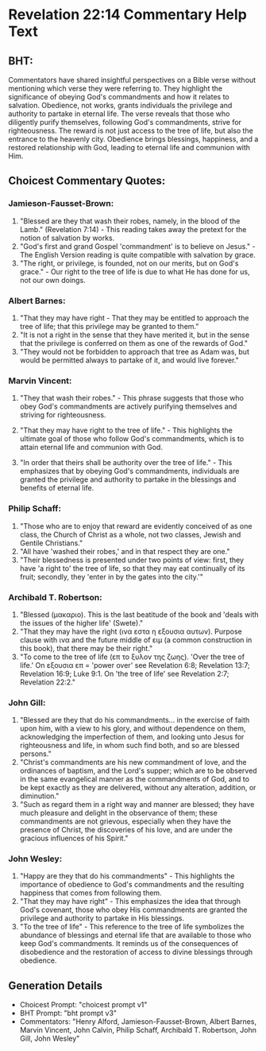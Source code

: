 # Revelation 22:14 Commentary Help Text

## BHT:
Commentators have shared insightful perspectives on a Bible verse without mentioning which verse they were referring to. They highlight the significance of obeying God's commandments and how it relates to salvation. Obedience, not works, grants individuals the privilege and authority to partake in eternal life. The verse reveals that those who diligently purify themselves, following God's commandments, strive for righteousness. The reward is not just access to the tree of life, but also the entrance to the heavenly city. Obedience brings blessings, happiness, and a restored relationship with God, leading to eternal life and communion with Him.

## Choicest Commentary Quotes:
### Jamieson-Fausset-Brown:
1. "Blessed are they that wash their robes, namely, in the blood of the Lamb." (Revelation 7:14) - This reading takes away the pretext for the notion of salvation by works.
2. "God's first and grand Gospel 'commandment' is to believe on Jesus." - The English Version reading is quite compatible with salvation by grace.
3. "The right, or privilege, is founded, not on our merits, but on God's grace." - Our right to the tree of life is due to what He has done for us, not our own doings.

### Albert Barnes:
1. "That they may have right - That they may be entitled to approach the tree of life; that this privilege may be granted to them."
2. "It is not a right in the sense that they have merited it, but in the sense that the privilege is conferred on them as one of the rewards of God."
3. "They would not be forbidden to approach that tree as Adam was, but would be permitted always to partake of it, and would live forever."

### Marvin Vincent:
1. "They that wash their robes." - This phrase suggests that those who obey God's commandments are actively purifying themselves and striving for righteousness.

2. "That they may have right to the tree of life." - This highlights the ultimate goal of those who follow God's commandments, which is to attain eternal life and communion with God.

3. "In order that theirs shall be authority over the tree of life." - This emphasizes that by obeying God's commandments, individuals are granted the privilege and authority to partake in the blessings and benefits of eternal life.

### Philip Schaff:
1. "Those who are to enjoy that reward are evidently conceived of as one class, the Church of Christ as a whole, not two classes, Jewish and Gentile Christians."
2. "All have 'washed their robes,' and in that respect they are one."
3. "Their blessedness is presented under two points of view: first, they have 'a right to' the tree of life, so that they may eat continually of its fruit; secondly, they 'enter in by the gates into the city.'"

### Archibald T. Robertson:
1. "Blessed (μακαριο). This is the last beatitude of the book and 'deals with the issues of the higher life' (Swete)."
2. "That they may have the right (ινα εστα η εξουσια αυτων). Purpose clause with ινα and the future middle of ειμ (a common construction in this book), that there may be their right."
3. "To come to the tree of life (επ το ξυλον της ζωης). 'Over the tree of life.' On εξουσια επ = 'power over' see Revelation 6:8; Revelation 13:7; Revelation 16:9; Luke 9:1. On 'the tree of life' see Revelation 2:7; Revelation 22:2."

### John Gill:
1. "Blessed are they that do his commandments... in the exercise of faith upon him, with a view to his glory, and without dependence on them, acknowledging the imperfection of them, and looking unto Jesus for righteousness and life, in whom such find both, and so are blessed persons."
2. "Christ's commandments are his new commandment of love, and the ordinances of baptism, and the Lord's supper; which are to be observed in the same evangelical manner as the commandments of God, and to be kept exactly as they are delivered, without any alteration, addition, or diminution."
3. "Such as regard them in a right way and manner are blessed; they have much pleasure and delight in the observance of them; these commandments are not grievous, especially when they have the presence of Christ, the discoveries of his love, and are under the gracious influences of his Spirit."

### John Wesley:
1. "Happy are they that do his commandments" - This highlights the importance of obedience to God's commandments and the resulting happiness that comes from following them.
2. "That they may have right" - This emphasizes the idea that through God's covenant, those who obey His commandments are granted the privilege and authority to partake in His blessings.
3. "To the tree of life" - This reference to the tree of life symbolizes the abundance of blessings and eternal life that are available to those who keep God's commandments. It reminds us of the consequences of disobedience and the restoration of access to divine blessings through obedience.


## Generation Details
- Choicest Prompt: "choicest prompt v1"
- BHT Prompt: "bht prompt v3"
- Commentators: "Henry Alford, Jamieson-Fausset-Brown, Albert Barnes, Marvin Vincent, John Calvin, Philip Schaff, Archibald T. Robertson, John Gill, John Wesley"
